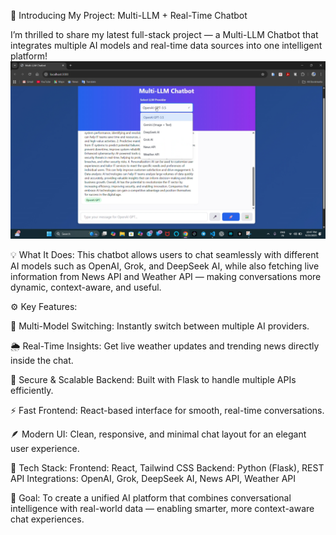 🤖 Introducing My Project: Multi-LLM + Real-Time Chatbot

I’m thrilled to share my latest full-stack project — a Multi-LLM Chatbot that integrates multiple AI models and real-time data sources into one intelligent platform!
<img src="Screenshot (10).png">

💡 What It Does:
This chatbot allows users to chat seamlessly with different AI models such as OpenAI, Grok, and DeepSeek AI, while also fetching live information from News API and Weather API — making conversations more dynamic, context-aware, and useful.

⚙️ Key Features:

🧠 Multi-Model Switching: Instantly switch between multiple AI providers.

🌦️ Real-Time Insights: Get live weather updates and trending news directly inside the chat.

🔐 Secure & Scalable Backend: Built with Flask to handle multiple APIs efficiently.

⚡ Fast Frontend: React-based interface for smooth, real-time conversations.

🪶 Modern UI: Clean, responsive, and minimal chat layout for an elegant user experience.

🧩 Tech Stack:
Frontend: React, Tailwind CSS
Backend: Python (Flask), REST API
Integrations: OpenAI, Grok, DeepSeek AI, News API, Weather API

🚀 Goal:
To create a unified AI platform that combines conversational intelligence with real-world data — enabling smarter, more context-aware chat experiences.

